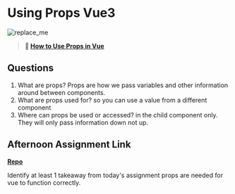 # Using Props Vue3

![replace_me](https://codeworks.blob.core.windows.net/public/assets/img/illustrations/placeholder.svg)

> **📖 [How to Use Props in Vue](https://codeworksacademy.com/fs-student-guide/resources/wk6/02-Props)**

## Questions

1. What are props?
Props are how we pass variables and other information around between components.
2. What are props used for?
so you can use a value from a different component
3. Where can props be used or accessed?
in the child component only. They will only pass information down not up. 
## Afternoon Assignment Link

**[Repo](https://github.com/deriklee451/GiftedVue)**

Identify at least 1 takeaway from today's assignment
props are needed for vue to function correctly. 